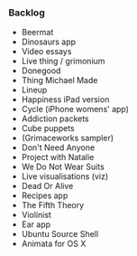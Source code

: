 ### Backlog

- Beermat
- Dinosaurs app
- Video essays
- Live thing / grimonium
- Donegood
- Thing Michael Made
- Lineup
- Happiness iPad version
- Cycle (iPhone womens' app)
- Addiction packets
- Cube puppets
- (Grimaceworks sampler)
- Don't Need Anyone
- Project with Natalie
- We Do Not Wear Suits
- Live visualisations (viz)
- Dead Or Alive
- Recipes app
- The Fifth Theory
- Violinist
- Ear app
- Ubuntu Source Shell
- Animata for OS X

